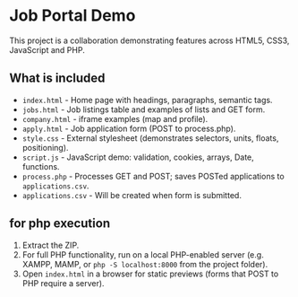 # Job Portal Demo

This project is a collaboration demonstrating features across HTML5, CSS3, JavaScript and PHP.

## What is included
- `index.html` - Home page with headings, paragraphs, semantic tags.
- `jobs.html` - Job listings table and examples of lists and GET form.
- `company.html` - iframe examples (map and profile).
- `apply.html` - Job application form (POST to process.php).
- `style.css` - External stylesheet (demonstrates selectors, units, floats, positioning).
- `script.js` - JavaScript demo: validation, cookies, arrays, Date, functions.
- `process.php` - Processes GET and POST; saves POSTed applications to `applications.csv`.
- `applications.csv` - Will be created when form is submitted.

## for php execution
1. Extract the ZIP.
2. For full PHP functionality, run on a local PHP-enabled server (e.g. XAMPP, MAMP, or `php -S localhost:8000` from the project folder).
3. Open `index.html` in a browser for static previews (forms that POST to PHP require a server).

